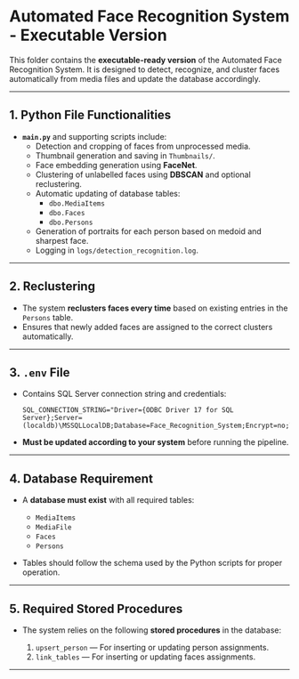 # Automated Face Recognition System - Executable Version

This folder contains the **executable-ready version** of the Automated Face Recognition System. It is designed to detect, recognize, and cluster faces automatically from media files and update the database accordingly.

---

## 1. Python File Functionalities

- **`main.py`** and supporting scripts include:
  - Detection and cropping of faces from unprocessed media.
  - Thumbnail generation and saving in `Thumbnails/`.
  - Face embedding generation using **FaceNet**.
  - Clustering of unlabelled faces using **DBSCAN** and optional reclustering.
  - Automatic updating of database tables:
    - `dbo.MediaItems`
    - `dbo.Faces`
    - `dbo.Persons`
  - Generation of portraits for each person based on medoid and sharpest face.
  - Logging in `logs/detection_recognition.log`.

---

## 2. Reclustering

- The system **reclusters faces every time** based on existing entries in the `Persons` table.
- Ensures that newly added faces are assigned to the correct clusters automatically.

---

## 3. `.env` File

- Contains SQL Server connection string and credentials:
  ```env
  SQL_CONNECTION_STRING="Driver={ODBC Driver 17 for SQL Server};Server=(localdb)\MSSQLLocalDB;Database=Face_Recognition_System;Encrypt=no;TrustServerCertificate=no;"
  ````

* **Must be updated according to your system** before running the pipeline.

---

## 4. Database Requirement

* A **database must exist** with all required tables:

  * `MediaItems`
  * `MediaFile`
  * `Faces`
  * `Persons`
* Tables should follow the schema used by the Python scripts for proper operation.

---

## 5. Required Stored Procedures

* The system relies on the following **stored procedures** in the database:

  1. `upsert_person` — For inserting or updating person assignments.
  2. `link_tables` — For inserting or updating faces assignments.

---
